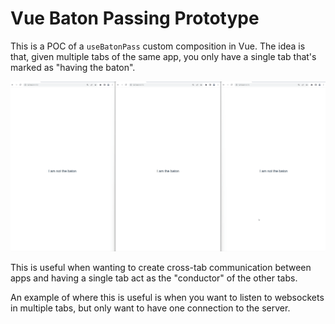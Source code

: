 # Vue Baton Passing Prototype

This is a POC of a `useBatonPass` custom composition in Vue. The idea is that, given multiple tabs of the same app,
you only have a single tab that's marked as "having the baton".

![Three Chrome Windows, with one being marked as "I am the baton" while the others show "I am not the baton". When the baton window is closed, another one takes its place](./assets/baton_demo.gif)

This is useful when wanting to create cross-tab communication between apps and having a single tab act as the "conductor"
of the other tabs.

An example of where this is useful is when you want to listen to websockets in multiple tabs, but only want to have
one connection to the server.
